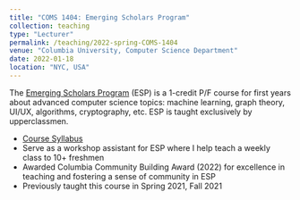 ```yaml
---
title: "COMS 1404: Emerging Scholars Program"
collection: teaching
type: "Lecturer"
permalink: /teaching/2022-spring-COMS-1404
venue: "Columbia University, Computer Science Department"
date: 2022-01-18
location: "NYC, USA"
---
```


The [Emerging Scholars Program](https://www.cs.columbia.edu/esp/) (ESP) is a 1-credit P/F course for first years about advanced computer science topics: machine learning, graph theory, UI/UX, algorithms, cryptography, etc. ESP is taught exclusively by upperclassmen.

* [Course Syllabus](https://docs.google.com/document/d/1hz2_GXo_EtuY2-UnV4Kb8dLMj_hkXHx1G0u0G0vcRN4/edit)
* Serve as a workshop assistant for ESP where I help teach a weekly class to 10+ freshmen
* Awarded Columbia Community Building Award (2022) for excellence in teaching and fostering a sense of community in ESP
* Previously taught this course in Spring 2021, Fall 2021
